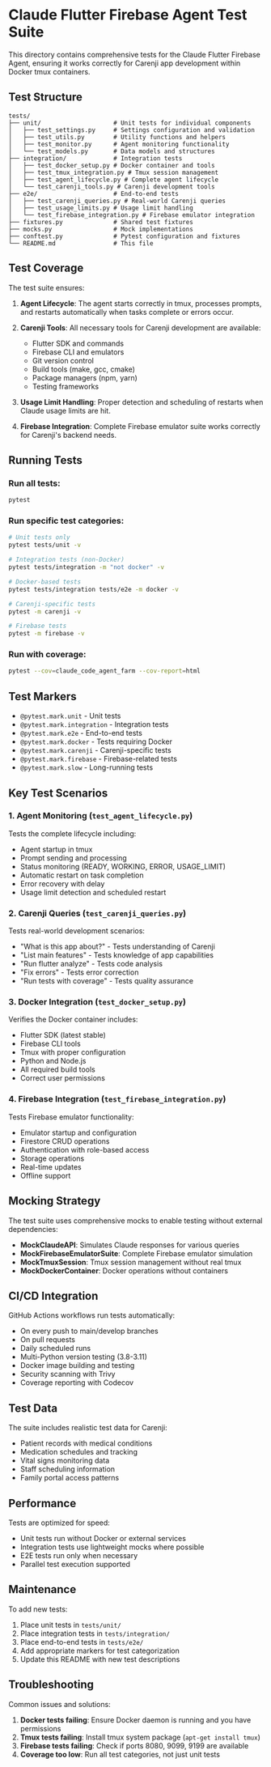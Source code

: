 # Claude Flutter Firebase Agent Test Suite

This directory contains comprehensive tests for the Claude Flutter Firebase Agent, ensuring it works correctly for Carenji app development within Docker tmux containers.

## Test Structure

```
tests/
├── unit/                    # Unit tests for individual components
│   ├── test_settings.py     # Settings configuration and validation
│   ├── test_utils.py        # Utility functions and helpers
│   ├── test_monitor.py      # Agent monitoring functionality
│   └── test_models.py       # Data models and structures
├── integration/             # Integration tests
│   ├── test_docker_setup.py # Docker container and tools
│   ├── test_tmux_integration.py # Tmux session management
│   ├── test_agent_lifecycle.py # Complete agent lifecycle
│   └── test_carenji_tools.py # Carenji development tools
├── e2e/                     # End-to-end tests
│   ├── test_carenji_queries.py # Real-world Carenji queries
│   ├── test_usage_limits.py # Usage limit handling
│   └── test_firebase_integration.py # Firebase emulator integration
├── fixtures.py              # Shared test fixtures
├── mocks.py                 # Mock implementations
├── conftest.py              # Pytest configuration and fixtures
└── README.md                # This file
```

## Test Coverage

The test suite ensures:

1. **Agent Lifecycle**: The agent starts correctly in tmux, processes prompts, and restarts automatically when tasks complete or errors occur.

2. **Carenji Tools**: All necessary tools for Carenji development are available:
   - Flutter SDK and commands
   - Firebase CLI and emulators
   - Git version control
   - Build tools (make, gcc, cmake)
   - Package managers (npm, yarn)
   - Testing frameworks

3. **Usage Limit Handling**: Proper detection and scheduling of restarts when Claude usage limits are hit.

4. **Firebase Integration**: Complete Firebase emulator suite works correctly for Carenji's backend needs.

## Running Tests

### Run all tests:
```bash
pytest
```

### Run specific test categories:
```bash
# Unit tests only
pytest tests/unit -v

# Integration tests (non-Docker)
pytest tests/integration -m "not docker" -v

# Docker-based tests
pytest tests/integration tests/e2e -m docker -v

# Carenji-specific tests
pytest -m carenji -v

# Firebase tests
pytest -m firebase -v
```

### Run with coverage:
```bash
pytest --cov=claude_code_agent_farm --cov-report=html
```

## Test Markers

- `@pytest.mark.unit` - Unit tests
- `@pytest.mark.integration` - Integration tests
- `@pytest.mark.e2e` - End-to-end tests
- `@pytest.mark.docker` - Tests requiring Docker
- `@pytest.mark.carenji` - Carenji-specific tests
- `@pytest.mark.firebase` - Firebase-related tests
- `@pytest.mark.slow` - Long-running tests

## Key Test Scenarios

### 1. Agent Monitoring (`test_agent_lifecycle.py`)
Tests the complete lifecycle including:
- Agent startup in tmux
- Prompt sending and processing
- Status monitoring (READY, WORKING, ERROR, USAGE_LIMIT)
- Automatic restart on task completion
- Error recovery with delay
- Usage limit detection and scheduled restart

### 2. Carenji Queries (`test_carenji_queries.py`)
Tests real-world development scenarios:
- "What is this app about?" - Tests understanding of Carenji
- "List main features" - Tests knowledge of app capabilities
- "Run flutter analyze" - Tests code analysis
- "Fix errors" - Tests error correction
- "Run tests with coverage" - Tests quality assurance

### 3. Docker Integration (`test_docker_setup.py`)
Verifies the Docker container includes:
- Flutter SDK (latest stable)
- Firebase CLI tools
- Tmux with proper configuration
- Python and Node.js
- All required build tools
- Correct user permissions

### 4. Firebase Integration (`test_firebase_integration.py`)
Tests Firebase emulator functionality:
- Emulator startup and configuration
- Firestore CRUD operations
- Authentication with role-based access
- Storage operations
- Real-time updates
- Offline support

## Mocking Strategy

The test suite uses comprehensive mocks to enable testing without external dependencies:

- **MockClaudeAPI**: Simulates Claude responses for various queries
- **MockFirebaseEmulatorSuite**: Complete Firebase emulator simulation
- **MockTmuxSession**: Tmux session management without real tmux
- **MockDockerContainer**: Docker operations without containers

## CI/CD Integration

GitHub Actions workflows run tests automatically:
- On every push to main/develop branches
- On pull requests
- Daily scheduled runs
- Multi-Python version testing (3.8-3.11)
- Docker image building and testing
- Security scanning with Trivy
- Coverage reporting with Codecov

## Test Data

The suite includes realistic test data for Carenji:
- Patient records with medical conditions
- Medication schedules and tracking
- Vital signs monitoring data
- Staff scheduling information
- Family portal access patterns

## Performance

Tests are optimized for speed:
- Unit tests run without Docker or external services
- Integration tests use lightweight mocks where possible
- E2E tests run only when necessary
- Parallel test execution supported

## Maintenance

To add new tests:
1. Place unit tests in `tests/unit/`
2. Place integration tests in `tests/integration/`
3. Place end-to-end tests in `tests/e2e/`
4. Add appropriate markers for test categorization
5. Update this README with new test descriptions

## Troubleshooting

Common issues and solutions:

1. **Docker tests failing**: Ensure Docker daemon is running and you have permissions
2. **Tmux tests failing**: Install tmux system package (`apt-get install tmux`)
3. **Firebase tests failing**: Check if ports 8080, 9099, 9199 are available
4. **Coverage too low**: Run all test categories, not just unit tests
